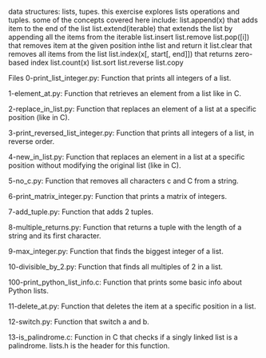 data structures: lists, tupes.
this exercise explores lists operations and tuples.
some of the concepts covered here include:
list.append(x) that adds item to the end of the list
list.extend(iterable) that extends the list by appending all the items from the iterable
list.insert
list.remove
list.pop([i]) that removes item at the given position inthe list and return it
list.clear that removes all items from the list
list.index(x[, start[, end]]) that returns zero-based index
list.count(x)
list.sort
list.reverse
list.copy

Files
0-print_list_integer.py: Function that prints all integers of a list.

1-element_at.py: Function that retrieves an element from a list like in C.

2-replace_in_list.py: Function that replaces an element of a list at a specific position (like in C).

3-print_reversed_list_integer.py: Function that prints all integers of a list, in reverse order.

4-new_in_list.py: Function that replaces an element in a list at a specific position without modifying the original list (like in C).

5-no_c.py: Function that removes all characters c and C from a string.

6-print_matrix_integer.py: Function that prints a matrix of integers.

7-add_tuple.py: Function that adds 2 tuples.

8-multiple_returns.py: Function that returns a tuple with the length of a string and its first character.

9-max_integer.py: Function that finds the biggest integer of a list.

10-divisible_by_2.py: Function that finds all multiples of 2 in a list.

100-print_python_list_info.c: Function that prints some basic info about Python lists.

11-delete_at.py: Function that deletes the item at a specific position in a list.

12-switch.py: Function that switch a and b.

13-is_palindrome.c: Function in C that checks if a singly linked list is a palindrome. lists.h is the header for this function.


